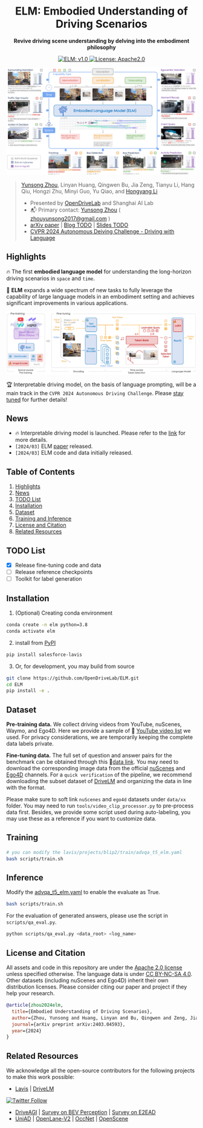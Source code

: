 <div id="top" align="center">

# ELM: Embodied Understanding of Driving Scenarios

**Revive driving scene understanding by delving into the embodiment philosophy**

<a href="/docs/dataset_stats.md">
  <img alt="ELM: v1.0" src="https://img.shields.io/badge/ELM-v1.0-blueviolet"/>
</a>
<a href="#license-and-citation">
  <img alt="License: Apache2.0" src="https://img.shields.io/badge/license-Apache%202.0-blue.svg"/>
</a>

![](./assets/teaser.png "Embodied Understanding of Driving Scenarios")

</div>

>
> [Yunsong Zhou](https://zhouyunsong-sjtu.github.io/), Linyan Huang, Qingwen Bu, Jia Zeng, Tianyu Li, Hang Qiu, Hongzi Zhu, Minyi Guo, Yu Qiao, and [Hongyang Li](https://lihongyang.info/)
> 
> - Presented by [OpenDriveLab](https://opendrivelab.com/) and Shanghai AI Lab
> - :mailbox_with_mail: Primary contact: [Yunsong Zhou]((https://zhouyunsong-sjtu.github.io/)) ( zhouyunsong2017@gmail.com ) 
> - [arXiv paper](https://arxiv.org/abs/2403.04593) | [Blog TODO]() | [Slides TODO]()
> - [CVPR 2024 Autonomous Deiving Challenge - Driving with Language](https://opendrivelab.com/challenge2024/)


## Highlights <a name="highlights"></a>

:fire: The first **embodied language model** for understanding the long-horizon driving scenarios in `space` and `time`. 

:star2: **ELM** expands a wide spectrum of new tasks to fully leverage the capability of large language models in an embodiment setting and achieves significant improvements in various applications.

![method](./assets/elm.png "Architecture of ELM")

:trophy: Interpretable driving model, on the basis of language prompting, will be a main track in the `CVPR 2024 Autonomous Driving Challenge`. Please [stay tuned](https://opendrivelab.com/challenge2024/) for further details!

## News <a name="news"></a>

- :fire: Interpretable driving model is launched. Please refer to the [link](https://opendrivelab.com/challenge2024/) for more details.
- `[2024/03]` ELM [paper](https://arxiv.org/abs/2403.04593) released.
- `[2024/03]` ELM code and data initially released.

## Table of Contents

1. [Highlights](#highlights)
2. [News](#news)
3. [TODO List](#todo)
4. [Installation](#installation)
5. [Dataset](#dataset)
6. [Training and Inference](#training)
7. [License and Citation](#license-and-citation)
8. [Related Resources](#resources)

## TODO List <a name="todo"></a>

- [x] Release fine-tuning code and data
- [ ] Release reference checkpoints
- [ ] Toolkit for label generation

## Installation <a name="installation"></a>

1. (Optional) Creating conda environment

```bash
conda create -n elm python=3.8
conda activate elm
```

2. install from [PyPI](https://pypi.org/project/salesforce-lavis/)
```bash
pip install salesforce-lavis
```
    
3. Or, for development, you may build from source

```bash
git clone https://github.com/OpenDriveLab/ELM.git
cd ELM
pip install -e .
```

## Dataset <a name="dataset"></a>


**Pre-training data.** We collect driving videos from YouTube, nuScenes, Waymo, and Ego4D. 
Here we provide a sample of 🔗 [YouTube video list](https://docs.google.com/spreadsheets/d/1HV-zOO6bh1sKjimhM1ZBcxWqPxgbalE3FDGyh2UHwPw/edit?usp=sharing) we used.
For privacy considerations, we are temporarily keeping the complete data labels private.

**Fine-tuning data.** 
The full set of question and answer pairs for the benchmark can be obtained through this 🔗[data link](https://drive.google.com/drive/folders/1QFBIrKqxjn9lfv31XMC3wVIdaAbpMwDL?usp=sharing). You may need to download the corresponding image data from the official [nuScenes](https://www.nuscenes.org/download) and [Ego4D](https://ego4d-data.org/#download) channels. 
For a `quick verification` of the pipeline, we recommend downloading the subset dataset of [DriveLM](https://github.com/OpenDriveLab/DriveLM/blob/main/docs/data_prep_nus.md) and organizing the data in line with the format.

Please make sure to soft link `nuScenes` and `ego4d` datasets under `data/xx` folder.
You may need to run `tools/video_clip_processor.py` to pre-process data first.
Besides, we provide some script used during auto-labeling, you may use these as a reference if you want to customize data.


## Training <a name="training"></a>
```bash
# you can modify the lavis/projects/blip2/train/advqa_t5_elm.yaml
bash scripts/train.sh
```

## Inference
Modify the  [advqa_t5_elm.yaml](lavis/projects/blip2/train/advqa_t5_elm.yaml#L71) to enable the evaluate as True.
```bash
bash scripts/train.sh
```
For the evaluation of generated answers, please use the script in `scripts/qa_eval.py`.
```bash
python scripts/qa_eval.py <data_root> <log_name>
```


## License and Citation

All assets and code in this repository are under the [Apache 2.0 license](./LICENSE) unless specified otherwise. The language data is under [CC BY-NC-SA 4.0](https://creativecommons.org/licenses/by-nc-sa/4.0/). Other datasets (including nuScenes and Ego4D) inherit their own distribution licenses. Please consider citing our paper and project if they help your research.

```BibTeX
@article{zhou2024elm,
  title={Embodied Understanding of Driving Scenarios},
  author={Zhou, Yunsong and Huang, Linyan and Bu, Qingwen and Zeng, Jia and Li, Tianyu and Qiu, Hang and Zhu, Hongzi and Guo, Minyi and Qiao, Yu and Li, Hongyang},
  journal={arXiv preprint arXiv:2403.04593},
  year={2024}
}
```

## Related Resources <a name="resources"></a>

We acknowledge all the open-source contributors for the following projects to make this work possible:

- [Lavis](https://github.com/salesforce/LAVIS) | [DriveLM](https://github.com/OpenDriveLab/DriveLM)


<a href="https://twitter.com/OpenDriveLab" target="_blank">
    <img alt="Twitter Follow" src="https://img.shields.io/twitter/follow/OpenDriveLab?style=social&color=brightgreen&logo=twitter" />
  </a>

- [DriveAGI](https://github.com/OpenDriveLab/DriveAGI) | [Survey on BEV Perception](https://github.com/OpenDriveLab/BEVPerception-Survey-Recipe) | [Survey on E2EAD](https://github.com/OpenDriveLab/End-to-end-Autonomous-Driving)
- [UniAD](https://github.com/OpenDriveLab/UniAD) | [OpenLane-V2](https://github.com/OpenDriveLab/OpenLane-V2) | [OccNet](https://github.com/OpenDriveLab/OccNet) | [OpenScene](https://github.com/OpenDriveLab/OpenScene)

